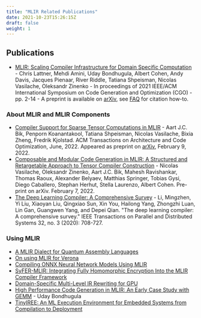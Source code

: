 ```yaml
---
title: "MLIR Related Publications"
date: 2021-10-23T15:26:15Z
draft: false
weight: 1
---
```


## Publications

* [MLIR: Scaling Compiler Infrastructure for Domain Specific
  Computation](https://ieeexplore.ieee.org/abstract/document/9370308) -
  Chris Lattner, Mehdi Amini, Uday Bondhugula, Albert Cohen, Andy Davis, Jacques Pienaar, River Riddle, Tatiana Shpeisman, Nicolas Vasilache, Oleksandr Zinenko - In proceedings of 2021 IEEE/ACM International Symposium on Code Generation and Optimization (CGO) - pp. 2-14 -
  A preprint is available on [arXiv](https://arxiv.org/abs/2002.11054), see
  [FAQ](https://mlir.llvm.org/getting_started/Faq/#how-to-refer-to-mlir-in-publications-is-there-an-accompanying-paper)
  for citation how-to.

### About MLIR and MLIR Components

* [Compiler Support for Sparse Tensor Computations in MLIR](https://dl.acm.org/doi/10.1145/3544559) -
  Aart J.C. Bik, Penporn Koanantakool, Tatiana Shpeisman, Nicolas Vasilache, Bixia Zheng, Fredrik Kjolstad.
  ACM Transactions on Architecture and Code Optimization, June, 2022.
  Appeared as preprint on [arXiv](https://arxiv.org/abs/2202.04305), February 9, 2022.
* [Composable and Modular Code Generation in MLIR: A Structured and Retargetable Approach to Tensor Compiler Construction](https://arxiv.org/abs/2202.03293) -
  Nicolas Vasilache, Oleksandr Zinenko, Aart J.C. Bik, Mahesh Ravishankar, Thomas Raoux, Alexander Belyaev, Matthias Springer, Tobias Gysi, Diego Caballero, Stephan Herhut, Stella Laurenzo, Albert Cohen.
  Pre-print on arXiv. February 7, 2022.
* [The Deep Learning Compiler: A Comprehensive Survey](https://arxiv.org/abs/2002.03794) -
  Li, Mingzhen, Yi Liu, Xiaoyan Liu, Qingxiao Sun, Xin You, Hailong Yang, Zhongzhi Luan, Lin Gan, Guangwen Yang, and Depei Qian. "The deep learning compiler: A comprehensive survey." IEEE Transactions on Parallel and Distributed Systems 32, no. 3 (2020): 708-727.

### Using MLIR

* [A MLIR Dialect for Quantum Assembly Languages](https://arxiv.org/abs/2101.11365)
* [On using MLIR for Verona](https://systemcall.eu/2020/10/22/on-using-mlir-for-verona/)
* [Compiling ONNX Neural Network Models Using MLIR](https://arxiv.org/abs/2008.08272)
* [SyFER-MLIR: Integrating Fully Homomorphic Encryption Into the MLIR Compiler Framework](https://math.mit.edu/research/highschool/primes/materials/2020/Govindarajan-Moses.pdf)
* [Domain-Specific Multi-Level IR Rewriting for GPU](https://arxiv.org/abs/2005.13014)
* [High Performance Code Generation in MLIR: An Early Case Study with GEMM](https://arxiv.org/abs/2003.00532) -
  Uday Bondhugula
* [TinyIREE: An ML Execution Environment for Embedded Systems from Compilation to Deployment](https://doi.org/10.1109/MM.2022.3178068)

